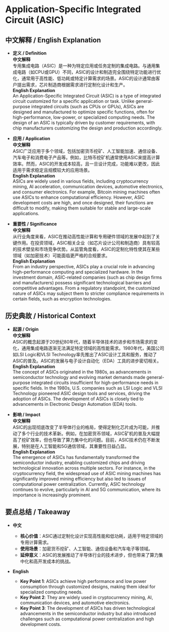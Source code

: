 # Application-Specific Integrated Circuit (ASIC)

## 中文解释 / English Explanation

* **定义 / Definition**  
  **中文解释**  
  专用集成电路（ASIC）是一种为特定应用或任务定制的集成电路。与通用集成电路（如CPU或GPU）不同，ASIC的设计和制造完全围绕特定功能进行优化，通常用于高性能、低功耗或特定计算需求的场景。ASIC的设计通常由客户提出需求，芯片制造商根据需求进行定制化设计和生产。  
  **English Explanation**  
  An Application-Specific Integrated Circuit (ASIC) is a type of integrated circuit customized for a specific application or task. Unlike general-purpose integrated circuits (such as CPUs or GPUs), ASICs are designed and manufactured to optimize specific functions, often for high-performance, low-power, or specialized computing needs. The design of an ASIC is typically driven by customer requirements, with chip manufacturers customizing the design and production accordingly.

* **应用 / Application**  
  **中文解释**  
  ASIC广泛应用于多个领域，包括加密货币挖矿、人工智能加速、通信设备、汽车电子和消费电子产品等。例如，比特币挖矿机通常使用ASIC来提高计算效率。然而，ASIC的开发成本较高，且一旦设计完成，功能难以更改，因此适用于需求稳定且规模较大的应用场景。  
  **English Explanation**  
  ASICs are widely used in various fields, including cryptocurrency mining, AI acceleration, communication devices, automotive electronics, and consumer electronics. For example, Bitcoin mining machines often use ASICs to enhance computational efficiency. However, ASIC development costs are high, and once designed, their functions are difficult to modify, making them suitable for stable and large-scale applications.

* **重要性 / Significance**  
  **中文解释**  
  从行业角度来看，ASIC在推动高性能计算和专用硬件领域的发展中起到了关键作用。在投资领域，ASIC相关企业（如芯片设计公司和制造商）具有较高的技术壁垒和市场竞争优势。从监管角度看，ASIC的定制化特性使其在某些领域（如加密技术）可能面临更严格的合规要求。  
  **English Explanation**  
  From an industry perspective, ASICs play a crucial role in advancing high-performance computing and specialized hardware. In the investment domain, ASIC-related companies (such as chip design firms and manufacturers) possess significant technological barriers and competitive advantages. From a regulatory standpoint, the customized nature of ASICs may subject them to stricter compliance requirements in certain fields, such as encryption technologies.

## 历史典故 / Historical Context

* **起源 / Origin**  
  **中文解释**  
  ASIC的概念起源于20世纪80年代，随着半导体技术的进步和市场需求的变化，通用集成电路逐渐无法满足特定领域的高性能需求。1980年代，美国公司如LSI Logic和VLSI Technology率先推出了ASIC设计工具和服务，推动了ASIC的普及。ASIC的发展与电子设计自动化（EDA）工具的进步密切相关。  
  **English Explanation**  
  The concept of ASICs originated in the 1980s, as advancements in semiconductor technology and evolving market demands made general-purpose integrated circuits insufficient for high-performance needs in specific fields. In the 1980s, U.S. companies such as LSI Logic and VLSI Technology pioneered ASIC design tools and services, driving the adoption of ASICs. The development of ASICs is closely tied to advancements in Electronic Design Automation (EDA) tools.

* **影响 / Impact**  
  **中文解释**  
  ASIC的出现彻底改变了半导体行业的格局，使得定制化芯片成为可能，并推动了多个行业的技术革新。例如，在加密货币领域，ASIC矿机的普及大幅提高了挖矿效率，但也导致了算力集中化的问题。目前，ASIC技术仍在不断发展，特别是在人工智能和5G通信领域，其重要性日益凸显。  
  **English Explanation**  
  The emergence of ASICs has fundamentally transformed the semiconductor industry, enabling customized chips and driving technological innovation across multiple sectors. For instance, in the cryptocurrency field, the widespread use of ASIC mining machines has significantly improved mining efficiency but also led to issues of computational power centralization. Currently, ASIC technology continues to evolve, particularly in AI and 5G communication, where its importance is increasingly prominent.

## 要点总结 / Takeaway

* **中文**  
  - **核心价值**：ASIC通过定制化设计实现高性能和低功耗，适用于特定领域的专用计算需求。  
  - **使用场景**：加密货币挖矿、人工智能、通信设备和汽车电子等领域。  
  - **延伸意义**：ASIC的发展推动了半导体行业的技术进步，但也带来了算力集中化和高开发成本的挑战。  

* **English**  
  - **Key Point 1**: ASICs achieve high performance and low power consumption through customized designs, making them ideal for specialized computing needs.  
  - **Key Point 2**: They are widely used in cryptocurrency mining, AI, communication devices, and automotive electronics.  
  - **Key Point 3**: The development of ASICs has driven technological advancements in the semiconductor industry but also introduced challenges such as computational power centralization and high development costs.
